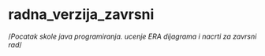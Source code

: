 # radna_verzija_zavrsni

/*Pocatak skole java programiranja. ucenje ERA dijagrama i nacrti za zavrsni rad*/
